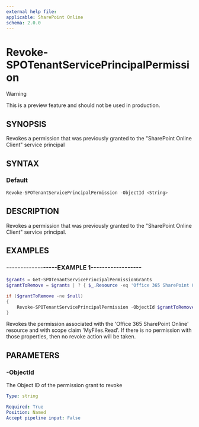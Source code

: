 ```yaml
---
external help file:
applicable: SharePoint Online
schema: 2.0.0
---
```

# Revoke-SPOTenantServicePrincipalPermission

> [!WARNING]
> This is a preview feature and should not be used in production.

## SYNOPSIS
Revokes a permission that was previously granted to the "SharePoint Online Client" service principal

## SYNTAX

### Default
```powershell
Revoke-SPOTenantServicePrincipalPermission -ObjectId <String>
```

## DESCRIPTION
Revokes a permission that was previously granted to the "SharePoint Online Client" service principal.

## EXAMPLES

### ------------------EXAMPLE 1------------------
```powershell
$grants = Get-SPOTenantServicePrincipalPermissionGrants
$grantToRemove = $grants | ? { $_.Resource -eq 'Office 365 SharePoint Online' -and $_.Scope -eq 'MyFiles.Read' } | Select-Object -First 1

if ($grantToRemove -ne $null)
{
    Revoke-SPOTenantServicePrincipalPermission -ObjectId $grantToRemove.ObjectId
}
```

Revokes the permission associated with the 'Office 365 SharePoint Online' resource and with scope claim 'MyFiles.Read'. 
If there is no permission with those properties, then no revoke action will be taken.

## PARAMETERS

### -ObjectId
The Object ID of the permission grant to revoke

```yaml
Type: string

Required: True
Position: Named
Accept pipeline input: False
```

